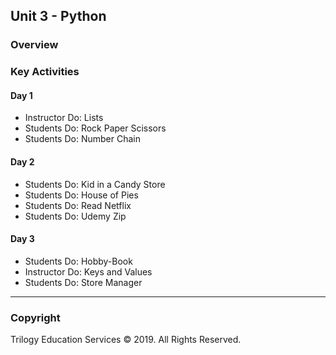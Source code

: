 ## Unit 3 - Python

### Overview

### Key Activities

#### Day 1

* Instructor Do: Lists
* Students Do: Rock Paper Scissors
* Students Do: Number Chain

#### Day 2

* Students Do: Kid in a Candy Store
* Students Do: House of Pies
* Students Do: Read Netflix
* Students Do: Udemy Zip

#### Day 3

* Students Do: Hobby-Book
* Instructor Do: Keys and Values
* Students Do: Store Manager

- - -

### Copyright

Trilogy Education Services © 2019. All Rights Reserved.
